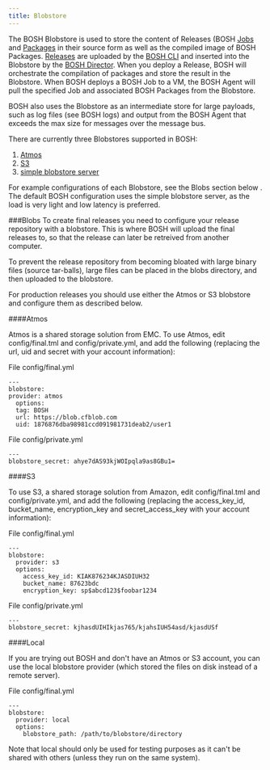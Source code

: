 ```yaml
---
title: Blobstore
---
```


The BOSH Blobstore is used to store the content of Releases (BOSH [Jobs](../reference/jobs.html) and [Packages](../reference/packages.html) in their source form as well as the compiled image of BOSH Packages.
[Releases](../reference/releases.html) are uploaded by the [BOSH CLI](../reference/bosh-cli.html) and inserted into the Blobstore by the [BOSH Director](director.html).
When you deploy a Release, BOSH will orchestrate the compilation of packages and store the result in the Blobstore.
When BOSH deploys a BOSH Job to a VM, the BOSH Agent will pull the specified Job and associated BOSH Packages from the Blobstore.

BOSH also uses the Blobstore as an intermediate store for large payloads, such as log files (see BOSH logs) and output from the BOSH Agent that exceeds the max size for messages over the message bus.

There are currently three Blobstores supported in BOSH:

1. [Atmos](http://www.emc.com/storage/atmos/atmos.htm)
1. [S3](http://aws.amazon.com/s3/)
1. [simple blobstore server](https://github.com/cloudfoundry/bosh/tree/master/simple_blobstore_server)

For example configurations of each Blobstore, see the Blobs section below . The default BOSH configuration uses the simple blobstore server, as the load is very light and low latency is preferred.

###Blobs
To create final releases you need to configure your release repository with a blobstore. This is where BOSH will upload the final releases to, so that the release can later be retreived from another computer.

To prevent the release repository from becoming bloated with large binary files (source tar-balls), large files can be placed in the blobs directory, and then uploaded to the blobstore.

For production releases you should use either the Atmos or S3 blobstore and configure them as described below.

####Atmos

Atmos is a shared storage solution from EMC. To use Atmos, edit config/final.tml and config/private.yml, and add the following (replacing the url, uid and secret with your account information):

File config/final.yml

    ---
    blobstore:
    provider: atmos
      options:
      tag: BOSH
      url: https://blob.cfblob.com
      uid: 1876876dba98981ccd091981731deab2/user1

File config/private.yml

    ---
    blobstore_secret: ahye7dAS93kjWOIpqla9as8GBu1=

####S3

To use S3, a shared storage solution from Amazon, edit config/final.tml and config/private.yml, and add the following (replacing the access_key_id, bucket_name, encryption_key and secret_access_key with your account information):

File config/final.yml

    ---
    blobstore:
      provider: s3
      options:
        access_key_id: KIAK876234KJASDIUH32
        bucket_name: 87623bdc
        encryption_key: sp$abcd123$foobar1234

File config/private.yml

    ---
    blobstore_secret: kjhasdUIHIkjas765/kjahsIUH54asd/kjasdUSf

####Local

If you are trying out BOSH and don't have an Atmos or S3 account, you can use the local blobstore provider (which stored the files on disk instead of a remote server).

File config/final.yml

    ---
    blobstore:
      provider: local
      options:
        blobstore_path: /path/to/blobstore/directory

Note that local should only be used for testing purposes as it can't be shared with others (unless they run on the same system).
